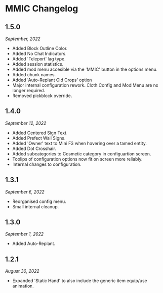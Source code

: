 # MMIC Changelog

## 1.5.0
*September, 2022*

* Added Block Outline Color.
* Added No Chat Indicators.
* Added 'Teleport' lag type.
* Added session statistics.
* Added mod menu accesible via the 'MMIC' button in the options menu.
* Added chunk names.
* Added 'Auto-Replant Old Crops' option
* Major internal configuration rework. Cloth Config and Mod Menu are no longer
  required.
* Removed pickblock override.

## 1.4.0
*September 12, 2022*

* Added Centered Sign Text.
* Added Prefect Wall Signs.
* Added 'Owner' text to Mini F3 when hovering over a tamed entity.
* Added Dot Crosshair.
* Added subcategories to Cosmetic category in configuartion screen.
* Toolips of configuration options now fit on screen more reliably.
* Internal changes to configuration.

## 1.3.1
*September 6, 2022*

* Reorganised config menu.
* Small internal cleanup.

## 1.3.0
*September 1, 2022*

* Added Auto-Replant.

## 1.2.1
*August 30, 2022*

* Expanded 'Static Hand' to also include the generic item equip/use animation.

